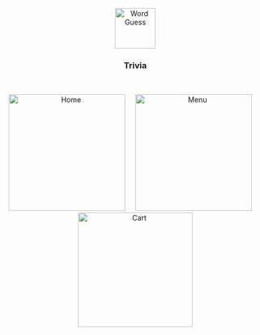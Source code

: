 <p align="center">
<img src="https://github.com/Hitarthbhatt/Portfolio/blob/main/Images/AppLogo/Trivia%20Logo.png" width="80"  title="Word Guess">
</p>

<h3 align="center">
  Trivia
</h3>


<p>&nbsp;</p>

<p align="center">
<img src="https://github.com/Hitarthbhatt/Portfolio/blob/main/Images/Trivia/one.png" width="230"  title="Home">&nbsp;&nbsp;&nbsp;&nbsp;&nbsp;<img src="https://github.com/Hitarthbhatt/Portfolio/blob/main/Images/Trivia/two.png" width="230" title="Menu">&nbsp;&nbsp;&nbsp;&nbsp;&nbsp;<img src="https://github.com/Hitarthbhatt/Portfolio/blob/main/Images/Trivia/three.png" width="226" title="Cart">
</p>
